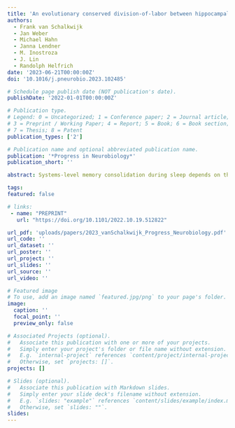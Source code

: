 ```yaml
---
title: 'An evolutionary conserved division-of-labor between hippocampal and neocortical sharp-wave ripples organizes information transfer during sleep'
authors:
  - Frank van Schalkwijk
  - Jan Weber
  - Michael Hahn
  - Janna Lendner
  - M. Inostroza
  - J. Lin
  - Randolph Helfrich
date: '2023-06-21T00:00:00Z'
doi: '10.1016/j.pneurobio.2023.102485'

# Schedule page publish date (NOT publication's date).
publishDate: '2022-01-01T00:00:00Z'

# Publication type.
# Legend: 0 = Uncategorized; 1 = Conference paper; 2 = Journal article;
# 3 = Preprint / Working Paper; 4 = Report; 5 = Book; 6 = Book section;
# 7 = Thesis; 8 = Patent
publication_types: ['2']

# Publication name and optional abbreviated publication name.
publication: '*Progress in Neurobiology*'
publication_short: ''

abstract: Systems-level memory consolidation during sleep depends on the temporally precise interplay between cardinal sleep oscillations. Specifically, hippocampal ripples constitute a key substrate of the hippocampal-neocortical dialog underlying memory formation. Recently, it became evident that ripples are not unique to archicortex, but constitute a wide-spread neocortical phenomenon. To date, little is known about the morphological similarities between archi- and neocortical ripples. Moreover, it remains undetermined if neocortical ripples fulfill distinct functional roles. Leveraging intracranial recordings from the human medial temporal lobe (MTL) and neocortex during sleep, our results reveal region-specific functional specializations, albeit a near-uniform morphology. While MTL ripples synchronize the memory network to trigger directional MTL-to-neocortical information flow, neocortical ripples reduce information flow to minimize interference. At the population level, MTL ripples confined population dynamics to a low-dimensional subspace, while neocortical ripples diversified the population response; thus, constituting an effective mechanism to functionally uncouple the MTL-neocortical network. Critically, we replicated the key findings in rodents, where the same division-of-labor between archi- and neocortical ripples was evident. In sum, these results uncover an evolutionary preserved mechanism where the precisely coordinated interplay between MTL and neocortical ripples temporally segregates MTL information transfer from subsequent neocortical processing during sleep.

tags:
featured: false

# links:
 - name: "PREPRINT"
   url: "https://doi.org/10.1101/2022.10.19.512822"

url_pdf: 'uploads/papers/2023_vanSchalkwijk_Progress_Neurobiology.pdf'
url_code: ''
url_dataset: ''
url_poster: ''
url_project: ''
url_slides: ''
url_source: ''
url_video: ''

# Featured image
# To use, add an image named `featured.jpg/png` to your page's folder.
image:
  caption: ''
  focal_point: ''
  preview_only: false

# Associated Projects (optional).
#   Associate this publication with one or more of your projects.
#   Simply enter your project's folder or file name without extension.
#   E.g. `internal-project` references `content/project/internal-project/index.md`.
#   Otherwise, set `projects: []`.
projects: []

# Slides (optional).
#   Associate this publication with Markdown slides.
#   Simply enter your slide deck's filename without extension.
#   E.g. `slides: "example"` references `content/slides/example/index.md`.
#   Otherwise, set `slides: ""`.
slides:
---
```

